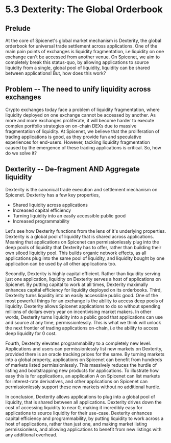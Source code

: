 # 5.3 Dexterity: The Global Orderbook

## Prelude <a href="#prelude" id="prelude"></a>

At the core of Spicenet's global market mechanism is Dexterity, the global orderbook for universal trade settlement across applications. One of the main pain points of exchanges is liquidity fragmentation, i.e liquidity on one exchange can't be accessed from another venue. On Spicenet, we aim to completely break this status-quo, by allowing applications to source liquidity from a single, global pool of liquidity, liquidity can be shared between applications! But, how does this work?

## Problem -- The need to unify liquidity across exchanges <a href="#problem-the-need-to-unify-liquidity-across-exchanges" id="problem-the-need-to-unify-liquidity-across-exchanges"></a>

Crypto exchanges today face a problem of liquidity fragmentation, where liquidity deployed on one exchange cannot be accessed by another. As more and more exchanges proliferate, it will become harder to execute complex portfolio strategies on on-chain DEXs due to massive fragmentation of liquidity. At Spicenet, we believe that the proliferation of trading applications is good, as they provide fun and speculative experiences for end-users. However, tackling liquidity fragmentation caused by the emergence of these trading applications is critical. So, how do we solve it?

## Dexterity -- De-fragment AND Aggregate liquidity <a href="#dexterity-de-fragment-and-aggregate-liquidity" id="dexterity-de-fragment-and-aggregate-liquidity"></a>

Dexterity is the canonical trade execution and settlement mechanism on Spicenet. Dexterity has a few key properties,

* Shared liquidity across applications
* Increased capital efficiency
* Turning liquidity into an easily accessible public good
* Increased programmability

Let's see how Dexterity functions from the lens of it's underlying properties. Dexterity is a global pool of liquidity that is shared across applications. Meaning that applications on Spicenet can permissionlessly plug into the deep pools of liquidity that Dexterity has to offer, rather than building their own siloed liquidity pool. This builds organic network effects, as all applications plug into the same pool of liquidity, and liquidity bought by one application can be used by all other applications too.

Secondly, Dexterity is highly capital efficient. Rather than liquidity serving just one application, liquidity on Dexterity serves a host of applications on Spicenet. By putting capital to work at all times, Dexterity maximally enhances capital efficiency for liquidity deployed on its orderbooks. Third, Dexterity turns liquidity into an easily accessible public good. One of the most powerful things for an exchange is the ability to access deep pools of liquidity. Dexterity allows Spicenet applications to do so without spending millions of dollars every year on incentivising market makers. In other words, Dexterity turns liquidity into a public good that applications can use and source at any time, permissionlessly. This is what we think will unlock the next frontier of trading applications on-chain, i.e the ability to access deep liquidity for 0 cost.

Fourth, Dexterity elevates programmability to a completely new level. Applications and users can permissionlessly list new markets on Dexterity, provided there is an oracle tracking prices for the same. By turning markets into a global property, applications on Spicenet can benefit from hundreds of markets listed permissionlessly. This massively reduces the hurdle of listing and bootstrapping new products for applications. To illustrate how easy this is for applications, an application A on Spicenet can list markets for interest-rate derivatives, and other applications on Spicenet can permissionlessly support these new markets without no additional hurdle.

In conclusion, Dexterity allows applications to plug into a global pool of liquidity, that is shared between all applications. Dexterity drives down the cost of accessing liquidity to near 0, making it incredibly easy for applications to source liquidity for their use-case. Dexterity enhances capital efficiency and programmability, by putting liquidity to work across a host of applications, rather than just one, and making market listing permissionless, and allowing applications to benefit from new listings with any additional overhead.

[\
](https://spicenet-validator-docs.gitbook.io/spicenet-docs/trading-concepts/global-and-local-markets)
